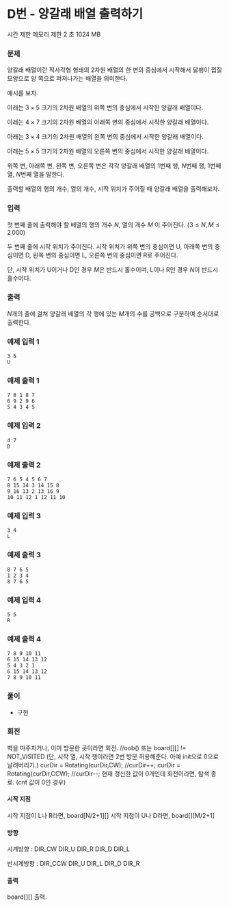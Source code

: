 # D번 - 양갈래 배열 출력하기
시간 제한	메모리 제한
2 초	1024 MB
### 문제
양갈래 배열이란 직사각형 형태의 2차원 배열의 한 변의 중심에서 시작해서 달팽이 껍질 모양으로 양 쪽으로 퍼져나가는 배열을 의미한다.

예시를 보자.

아래는 $3 \times 5$ 크기의 2차원 배열의 위쪽 변의 중심에서 시작한 양갈래 배열이다.




아래는 $4 \times 7$ 크기의 2차원 배열의 아래쪽 변의 중심에서 시작한 양갈래 배열이다.




아래는 $3 \times 4$ 크기의 2차원 배열의 왼쪽 변의 중심에서 시작한 양갈래 배열이다.




아래는 $5 \times 5$ 크기의 2차원 배열의 오른쪽 변의 중심에서 시작한 양갈래 배열이다.




위쪽 변, 아래쪽 변, 왼쪽 변, 오른쪽 변은 각각 양갈래 배열의 $1$번째 행, $N$번째 행, $1$번째 열, $N$번째 열을 말한다.

출력할 배열의 행의 개수, 열의 개수, 시작 위치가 주어질 때 양갈래 배열을 출력해보자.

### 입력
첫 번째 줄에 출력해야 할 배열의 행의 개수 $N$, 열의 개수 $M$ 이 주어진다. ($3 \le N, M \le 2\,000$)

두 번째 줄에 시작 위치가 주어진다. 시작 위치가 위쪽 변의 중심이면 U, 아래쪽 변의 중심이면 D, 왼쪽 변의 중심이면 L, 오른쪽 변의 중심이면 R로 주어진다.

단, 시작 위치가 U이거나 D인 경우 $M$은 반드시 홀수이며, L이나 R인 경우 $N$이 반드시 홀수이다.

### 출력
$N$개의 줄에 걸쳐 양갈래 배열의 각 행에 있는 $M$개의 수를 공백으로 구분하여 순서대로 출력한다.


### 예제 입력 1 
```
3 5
U
```
### 예제 출력 1 
```
7 8 1 8 7
6 9 2 9 6
5 4 3 4 5
```
### 예제 입력 2 
```
4 7
D
```
### 예제 출력 2 
```
7 6 5 4 5 6 7
8 15 14 3 14 15 8
9 16 13 2 13 16 9
10 11 12 1 12 11 10
```
### 예제 입력 3 
```
3 4
L
```
### 예제 출력 3 
```
8 7 6 5
1 2 3 4
8 7 6 5
```
### 예제 입력 4 
```
5 5
R
```
### 예제 출력 4 
```
7 8 9 10 11
6 15 14 13 12
5 4 3 2 1
6 15 14 13 12
7 8 9 10 11
```

### 풀이
- 구현


### 회전
벽을 마주치거나, 이미 방문한 곳이라면 회전.	//oob() 또는 board[][] != NOT_VISITED
	(단, 시작 열, 시작 행이라면 2번 방문 허용해준다. 아예 init으로 0으로 날려버리기.)
curDir = Rotating(curDir,CW);	//curDir++;
curDir = Rotating(curDir,CCW);	//curDir--;
현재 갱신한 값이 0개인데 회전이라면, 탐색 종료. (cnt 값이 0인 경우)

#### 시작 지점
시작 지점이 L나 R라면, 
	board[N/2+1][]
시작 지점이 U나 D라면, 
	board[][M/2+1]
#### 방향
시계방향 : DIR_CW
	DIR_U
	DIR_R
	DIR_D
	DIR_L

반시계방향 : DIR_CCW
	DIR_U
	DIR_L
	DIR_D
	DIR_R

#### 출력
board[][] 출력.